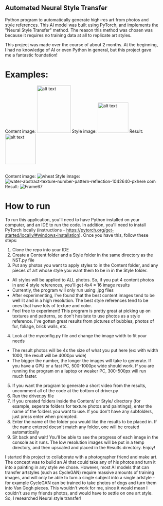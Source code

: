 ## Automated Neural Style Transfer
Python program to automatically generate high-res art from photos and style references. This AI model was built using PyTorch, and implements the "Neural Style Transfer" method. The reason this method was chosen was because it requires no training data at all to replicate art styles.

This project was made over the course of about 2 months. At the beginning, I had no knowledge of AI or even Python in general, but this project gave me a fantastic foundation!

# Examples:
Content image:
<img src="https://user-images.githubusercontent.com/60371754/221306020-ad3219bd-ebad-4eff-b305-4c26df83d3d9.jpg" alt="alt text" width="111" height="156">
Style image:
<img src="https://user-images.githubusercontent.com/60371754/221306292-71ddbc00-6c78-4290-bff8-979a395ade20.jpg" alt="alt text" width="100" height="100">
Result:
<img src="https://user-images.githubusercontent.com/60371754/221306949-33b57ffa-58d6-4d59-86cc-7d6c6280f89e.jpg" alt="alt text" width="100" height="100">
<br></br>

Content image:
![wheat](https://user-images.githubusercontent.com/60371754/221307461-fb23f621-9260-48d8-95ad-c3ce7eef2712.jpg)
Style image:
![water-abstract-texture-number-pattern-reflection-1042640-pxhere com](https://user-images.githubusercontent.com/60371754/221308712-74c0f43d-f997-43f8-bc29-13be3537daed.jpg)
Result:
![Frame67](https://user-images.githubusercontent.com/60371754/221309016-383c5c67-fb40-4487-b3f1-086f80e6e57e.jpg)

# How to run
To run this application, you'll need to have Python installed on your computer, and an IDE to run the code. In addition, you'll need to install PyTorch locally (instructions - https://pytorch.org/get-started/locally/#windows-installation). Once you have this, follow these steps:
1. Clone the repo into your IDE
2. Create a Content folder and a Style folder in the same directory as the NST.py file
3. Put any photos you want to apply styles to in the Content folder, and any pieces of art whose style you want them to be in in the Style folder.
  - All styles will be applied to ALL photos. So, if you put 4 content photos in and 4 style references, you'll get 4x4 = 16 image results
  - Currently, the program will only run using .jpg files 
  - After experimenting, I've found that the best content images tend to be well lit and in a high resolution. The best style references tend to be ones that have lots of texture and color. 
  - Feel free to experiment! This program is pretty great at picking up on textures and patterns, so don't hesitate to use photos as a style reference. I've gotten great results from pictures of bubbles, photos of fur, foliage, brick walls, etc.
4. Look at the myconfig.py file and change the image width to fit your needs
  - The result photos will be 4x the size of what you put here (ex: with width 1000, the result will be 4000px wide)
  - The bigger the number, the longer the images will take to generate. If you have a GPU or a fast PC, 500-1000px wide should work. If you are running the program on a laptop or weaker PC, 300-500px will run much faster.
5. If you want the program to generate a short video from the results, uncomment all of the code at the bottom of driver.py
6. Run the driver.py file
7. If you created folders inside the Content/ or Style/ directory (for example, seperate folders for texture photos and paintings), enter the name of the folders you want to use. If you don't have any subfolders, just press enter when prompted.
8. Enter the name of the folder you would like the results to be placed in. If the name entered doesn't match any folder, one will be created automatically
9. Sit back and wait! You'll be able to see the progress of each image in the console as it runs. The low resolution images will be put in a temp directory, and then upscaled and placed in the Results directory. Enjoy!

I started this project to collaborate with a photographer friend and make art. The concept was to build an AI that could take any of his photos and turn it into a painting in any style we chose. However, most AI models that can transfer artstyles (such as CycleGAN) require massive amounts of training images, and will only be able to turn a single subject into a single artstyle - for example CycleGAN can be trained to take photos of dogs and turn them into Van Gogh pieces. This wouldn't work for me, since it would mean I couldn't use my friends photos, and would have to settle on one art style. So, I researched Neural style transfer!
